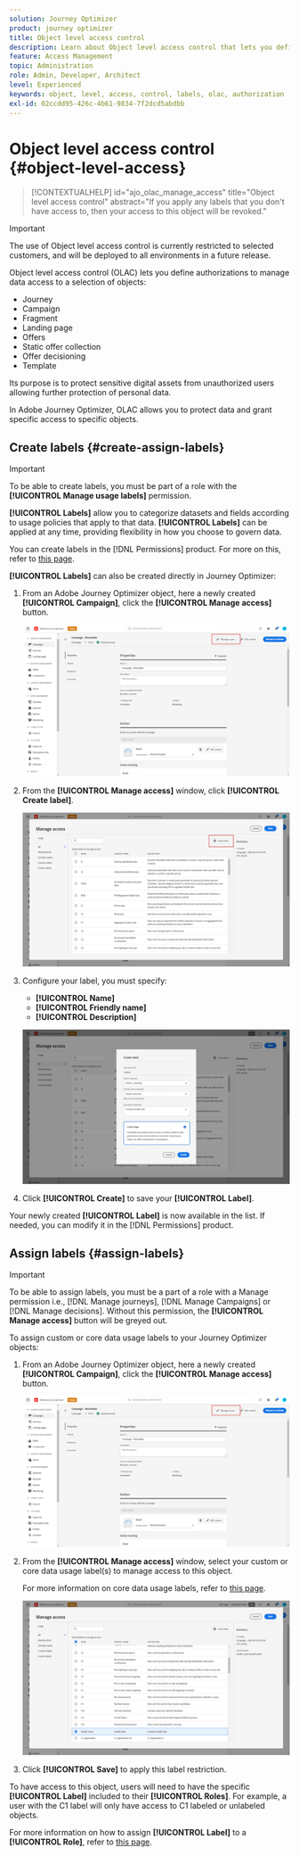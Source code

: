 ```yaml
---
solution: Journey Optimizer
product: journey optimizer
title: Object level access control
description: Learn about Object level access control that lets you define authorizations to manage data access to a selection of objects
feature: Access Management
topic: Administration
role: Admin, Developer, Architect
level: Experienced
keywords: object, level, access, control, labels, olac, authorization
exl-id: 02ccdd95-426c-4b61-9834-7f2dcd5abdbb
---
```

# Object level access control {#object-level-access}

>[!CONTEXTUALHELP]
>id="ajo_olac_manage_access"
>title="Object level access control"
>abstract="If you apply any labels that you don't have access to, then your access to this object will be revoked."

>[!IMPORTANT]
>
>The use of Object level access control is currently restricted to selected customers, and will be deployed to all environments in a future release.

Object level access control (OLAC) lets you define authorizations to manage data access to a selection of objects:

* Journey
* Campaign
* Fragment
* Landing page
* Offers
* Static offer collection
* Offer decisioning
* Template

Its purpose is to protect sensitive digital assets from unauthorized users allowing further protection of personal data. 

In Adobe Journey Optimizer, OLAC allows you to protect data and grant specific access to specific objects.

## Create labels {#create-assign-labels}

>[!IMPORTANT]
>
>To be able to create labels, you must be part of a role with the **[!UICONTROL Manage usage labels]** permission.

**[!UICONTROL Labels]** allow you to categorize datasets and fields according to usage policies that apply to that data. **[!UICONTROL Labels]** can be applied at any time, providing flexibility in how you choose to govern data. 

You can create labels in the [!DNL Permissions] product. For more on this, refer to [this page](https://experienceleague.adobe.com/docs/experience-platform/access-control/abac/permissions-ui/labels.html). 

**[!UICONTROL Labels]** can also be created directly in Journey Optimizer:

1. From an Adobe Journey Optimizer object, here a newly created **[!UICONTROL Campaign]**, click the **[!UICONTROL Manage access]** button.

    ![](assets/olac_1.png)

1. From the **[!UICONTROL Manage access]** window, click **[!UICONTROL Create label]**.

    ![](assets/olac_2.png)

1. Configure your label, you must specify:
    * **[!UICONTROL Name]**
    * **[!UICONTROL Friendly name]**
    * **[!UICONTROL Description]**

    ![](assets/olac_3.png)

1. Click **[!UICONTROL Create]** to save your **[!UICONTROL Label]**.

Your newly created **[!UICONTROL Label]** is now available in the list. If needed, you can modify it in the [!DNL Permissions] product.

## Assign labels {#assign-labels}

>[!IMPORTANT]
>
>To be able to assign labels, you must be a part of a role with a Manage permission i.e., [!DNL Manage journeys], [!DNL Manage Campaigns] or [!DNL Manage decisions]. Without this permission, the **[!UICONTROL Manage access]** button will be greyed out.

To assign custom or core data usage labels to your Journey Optimizer objects: 

1. From an Adobe Journey Optimizer object, here a newly created **[!UICONTROL Campaign]**, click the **[!UICONTROL Manage access]** button.

    ![](assets/olac_1.png)

1. From the **[!UICONTROL Manage access]** window, select your custom or core data usage label(s) to manage access to this object. 

    For more information on core data usage labels, refer to [this page](https://experienceleague.adobe.com/docs/experience-platform/data-governance/labels/reference.html).

    ![](assets/olac_4.png)

1. Click **[!UICONTROL Save]** to apply this label restriction. 

To have access to this object, users will need to have the specific **[!UICONTROL Label]** included to their **[!UICONTROL Roles]**. 
For example, a user with the C1 label will only have access to C1 labeled or unlabeled objects.

For more information on how to assign **[!UICONTROL Label]** to a **[!UICONTROL Role]**, refer to [this page](https://experienceleague.adobe.com/docs/experience-platform/access-control/abac/permissions-ui/permissions.html#manage-labels-for-a-role).
